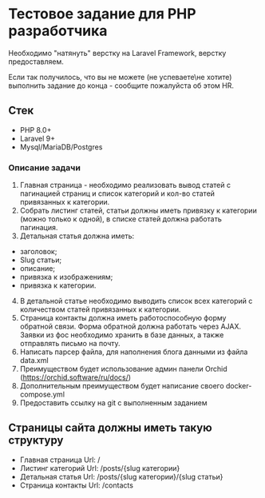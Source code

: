 # Тестовое задание для PHP разработчика
Необходимо "натянуть" верстку на Laravel Framework, верстку предоставляем.

Если так получилось, что вы не можете (не успеваете\не хотите) выполнить задание до конца - сообщите пожалуйста об этом HR.

## Стек
- PHP 8.0+
- Laravel 9+
- Mysql/MariaDB/Postgres

### Описание задачи

1. Главная страница - необходимо реализовать вывод статей с пагинацией страниц и список категорий и кол-во статей привязанных к категории.
2. Собрать листинг статей, статьи должны иметь привязку к категории (можно только к одной), в списке статей должна работать пагинация. 
3. Детальная статья должна иметь:
 - заголовок;
 - Slug статьи;
 - описание;
 - привязка к изображениям;
 - привязка к категории.
4. В детальной статье необходимо выводить список всех категорий с количеством статей привязанных к категории.
5. Страница контакты должна иметь работоспособную форму обратной связи. Форма обратной должна работать через AJAX. Заявки из фос необходимо хранить в базе данных, а также отправлять письмо на почту.
6. Написать парсер файла, для наполнения блога данными из файла data.xml
7. Преимуществом будет использование админ панели Orchid (https://orchid.software/ru/docs/)
8. Дополнительным преимуществом будет написание своего docker-compose.yml
9. Предоставить ссылку на git с выполненным заданием

## Страницы сайта должны иметь такую структуру
- Главная страница
Url: /
- Листинг категорий
Url: /posts/{slug категории}
- Детальная статья
Url: /posts/{slug категории}/{slug статьи}
- Страница контакты
Url: /contacts
